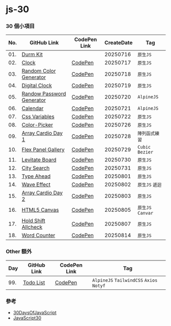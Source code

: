 # js-30

### 30 個小項目

| No. |           GitHub Link          | CodePen Link | CreateDate | Tag     |
| --- | -----------------------------  | ------------ | ---------- | ------- |
| 01.  | [Durm Kit](./01-durm-kit)      |              | 20250716   | `原生JS` |
| 02.  | [Clock](./02-clock)            | [CodePen](https://codepen.io/Quuui/pen/empJjYj) | 20250717 | `原生JS` |
| 03.  | [Random Color Generator](./03-random-color-generator) | [CodePen](https://codepen.io/Quuui/pen/YPywjPP) | 20250718 | `原生JS` |
| 04.  | [Digital Clock](./04-digital-clock) | [CodePen](https://codepen.io/Quuui/pen/bNVEjNW) | 20250719 | `原生JS` |
| 05.  | [Randow Password Generator](./05-randow-password-generator) | [CodePen](https://codepen.io/Quuui/pen/ZYbQjYj) | 20250720 | `AlpineJS` |
| 06.  | [Calendar](./06-calendar) | [CodePen](https://codepen.io/Quuui/pen/zxvrXJN) | 20250721 | `AlpineJS` |
| 07.  | [Css Variables](./07-css-variables) | [CodePen](https://codepen.io/Quuui/pen/pvjEXeN) | 20250722 | `原生JS` |
| 08.  | [Color-Picker](./08-color-picker) | [CodePen](https://codepen.io/Quuui/pen/empdwWE) | 20250726 | `原生JS` |
| 09.  | [Array Cardio Day 1](09-array-cardio-day1) | [CodePen](https://codepen.io/Quuui/pen/ogjxBbr) | 20250728 | `陣列函式練習` |
| 10.  | [Flex Panel Gallery](./10-flex-panel-gallery/) | [CodePen](https://codepen.io/Quuui/pen/pvjEmKv) | 20250729 | `Cubic Bezier` |
| 11.  | [Levitate Board](./11-levitate-board/) | [CodePen](https://codepen.io/Quuui/pen/JoYbraN) | 20250730 | `原生JS` |
| 12.  | [City Search](./12-city-search/) | [CodePen](https://codepen.io/Quuui/pen/VYvrRjN) | 20250731 | `原生JS` |
| 13.  | [Type Ahead](./13-type-ahead/) | [CodePen](https://codepen.io/Quuui/pen/qEOVvqQ)| 20250801 | `原生JS` |
| 14.  | [Wave Effect](./14-wave-effect/) | [CodePen](https://codepen.io/Quuui/pen/LEpOaxq)| 20250802 | `原生JS` `遞迴` |
| 15.  | [Array Cardio Day 2](./15-array-cardio-day2/) | [CodePen](https://codepen.io/Quuui/pen/yyYPwMz)| 20250803 | `原生JS` |
| 16.  | [HTML5 Canvas](./16-html5-canvas/) | [CodePen](https://codepen.io/Quuui/pen/myeqomd)| 20250805 | `原生JS` `Canvar` |
| 17.  | [Hold Shift Allcheck](./17-hold-shift-allcheck/) | [CodePen](https://codepen.io/Quuui/pen/OPyOqjN)| 20250807 | `原生JS`|
| 18.  | [Word Counter](./18-word-counter/) | [CodePen](https://codepen.io/Quuui/pen/YPyNZRy)| 20250814 | `原生JS`|




### Other 額外

| Day |           GitHub Link          | CodePen Link | Tag     |
| --- | -----------------------------  | ------------ | ------- |
|99.  | [Todo List](./99-my-todolist) | [CodePen](https://codepen.io/Quuui/pen/OPyMwNp) | `AlpineJS` `TailwindCSS` `Axios` `Notyf` |


### 參考
- [30DaysOfJavaScript](https://github.com/swapnilsparsh/30DaysOfJavaScript)
- [JavaScript30](https://github.com/wesbos/JavaScript30)


